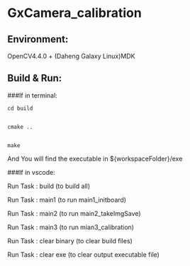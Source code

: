 # GxCamera_calibration



## Environment:
OpenCV4.4.0 + (Daheng Galaxy Linux)MDK



## Build & Run:



###If in terminal:


```
cd build


cmake ..


make
```

And You will find the executable in ${workspaceFolder}/exe




###If in vscode:  



Run Task : build (to build all)



Run Task : main1 (to run main1_initboard)



Run Task : main2 (to run main2_takeImgSave)



Run Task : main3 (to run mian3_calibration)



Run Task : clear binary (to clear build files)



Run Task : clear exe (to clear output executable file)




